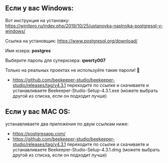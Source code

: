 ## Если у вас Windows:

Вот инструкция на установку:
https://winitpro.ru/index.php/2019/10/25/ustanovka-nastrojka-postgresql-v-windows/

Ссылка на установщик:
https://www.postgresql.org/download/

Имя юзера: **postgres**

Выберите пароль для суперюзера: **qwerty007**

Только на реальных проектах не используйте такие пароли! :ghost:

- https://github.com/beekeeper-studio/beekeeper-studio/releases/tag/v4.3.1 переходите по ссылке и скачиваете и устанавливаете Beekeeper-Studio-Setup-4.3.1.exe (можете выбрать другой из списка, если он подходит лучше)

## Если у вас MAC OS:

устанавливаете два приложения по двум ссылкам ниже:

- https://postgresapp.com/
- https://github.com/beekeeper-studio/beekeeper-studio/releases/tag/v4.3.1 переходите по ссылке и скачиваете и устанавливаете Beekeeper-Studio-Setup-4.3.1.dmg (можете выбрать другой из списка, если он подходит лучше)